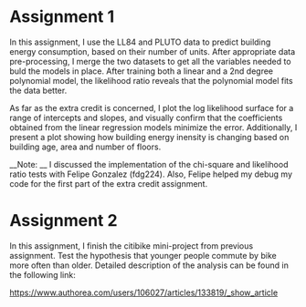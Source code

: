 # Assignment 1

In this assignment, I use the LL84 and PLUTO data to predict building energy consumption, based on their number of units. After appropriate data pre-processing, I merge the two datasets to get all the variables needed to buld the models in place. After training both a linear and a 2nd degree polynomial model, the likelihood ratio reveals that the polynomial model fits the data better. 

As far as the extra credit is concerned, I plot the log likelihood surface for a range of intercepts and slopes, and visually confirm that the coefficients obtained from the linear regression models minimize the error. Additionally, I present a plot showing how building energy inensity is changing based on building age, area and number of floors.

__Note: __ I discussed the implementation of the chi-square and likelihood ratio tests with Felipe Gonzalez (fdg224). Also, Felipe helped my debug my code for the first part of the extra credit assignment.

# Assignment 2

In this assignment, I finish the citibike mini-project from previous assignment. Test the hypothesis that younger people commute by bike more often than older. Detailed description of the analysis can be found in the following link:

https://www.authorea.com/users/106027/articles/133819/_show_article
